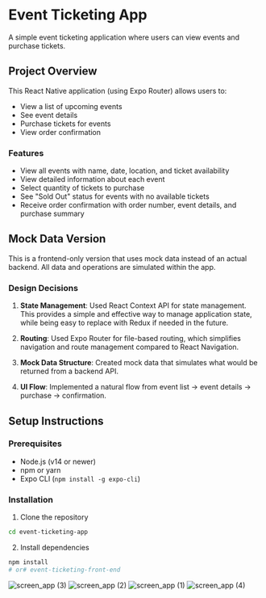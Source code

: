 # Event Ticketing App

A simple event ticketing application where users can view events and purchase tickets.

## Project Overview

This React Native application (using Expo Router) allows users to:
- View a list of upcoming events
- See event details
- Purchase tickets for events
- View order confirmation

### Features

- View all events with name, date, location, and ticket availability
- View detailed information about each event
- Select quantity of tickets to purchase
- See "Sold Out" status for events with no available tickets
- Receive order confirmation with order number, event details, and purchase summary

## Mock Data Version

This is a frontend-only version that uses mock data instead of an actual backend. All data and operations are simulated within the app.

### Design Decisions

1. **State Management**: Used React Context API for state management. This provides a simple and effective way to manage application state, while being easy to replace with Redux if needed in the future.

2. **Routing**: Used Expo Router for file-based routing, which simplifies navigation and route management compared to React Navigation.

3. **Mock Data Structure**: Created mock data that simulates what would be returned from a backend API.

4. **UI Flow**: Implemented a natural flow from event list → event details → purchase → confirmation.

## Setup Instructions

### Prerequisites

- Node.js (v14 or newer)
- npm or yarn
- Expo CLI (`npm install -g expo-cli`)

### Installation

1. Clone the repository
```bash
cd event-ticketing-app
```

2. Install dependencies
```bash
npm install
# or# event-ticketing-front-end
```

![screen_app (3)](https://github.com/user-attachments/assets/b4827731-0dfb-4e44-b533-3fe1d3d3ab99)
![screen_app (2)](https://github.com/user-attachments/assets/8fb85101-e2bb-4478-98e9-1fa2d854c709)
![screen_app (1)](https://github.com/user-attachments/assets/6834d9c3-41dc-424c-9bc3-bc9b987bd28b)
![screen_app (4)](https://github.com/user-attachments/assets/356ddbf9-8cae-4b19-9917-8dcdd6f7f031)




